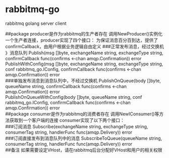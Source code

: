 # rabbitmq-go
rabbitmq golang server client

##package producer是作为rabbitmq的生产者存在
调用NewProducer()实例化一个生产者连接，producer实现了四个接口：
为保证消息百分百到达，提供了confirmCallback，由用户根据业务逻辑自由定义
###正常发布消息，经过交换机 》消息队列
Publish(msg []byte, exchangeName string, exchangeType string,
		confirmCallback func(confirms <-chan amqp.Confirmation)) error  
PublishWithConfig(msg []byte, exchangeName string, exchangeType string, conf rabbitmq_go.IConfig,
    confirmCallback func(confirms <-chan amqp.Confirmation)) error  
###单独发布消息到消息队列中，不经过交换机 
PublishOnQueue(body []byte, queueName string,
    confirmCallback func(confirms <-chan amqp.Confirmation)) error  
PublishOnQueueWithConfig(body []byte, queueName string, conf rabbitmq_go.IConfig,
    confirmCallback func(confirms <-chan amqp.Confirmation)) error  
##package consumer是作为rabbitmq的消费者存在
调用NewIConsumer()等方法获取到一个客户端的连接
consumer实现了以下两个接口：  
###订阅消息
Subscribe(exchangeName string, exchangeType string, consumerTag string, handlerFunc func(amqp.Delivery)) error  
###订阅直接发布到消息队列中的消息
SubscribeToQueue(queueName string, consumerTag string, handlerFunc func(amqp.Delivery)) error  
##备注
如果需要设定VHost，请在rabbitmq后台分配好VHost和用户的相关权限